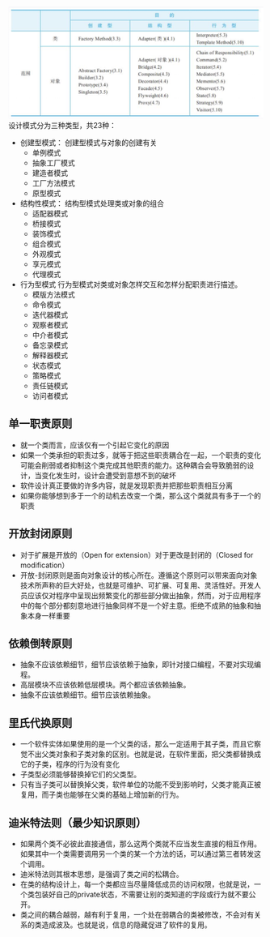 ![设计模式分类](pattern_category.png)
设计模式分为三种类型，共23种：
* 创建型模式：
创建型模式与对象的创建有关
    - 单例模式
    - 抽象工厂模式
    - 建造者模式
    - 工厂方法模式
    - 原型模式
* 结构性模式：
结构型模式处理类或对象的组合
    - 适配器模式
    - 桥接模式
    - 装饰模式
    - 组合模式
    - 外观模式
    - 享元模式
    - 代理模式
* 行为型模式
行为型模式对类或对象怎样交互和怎样分配职责进行描述。
    - 模版方法模式
    - 命令模式
    - 迭代器模式
    - 观察者模式
    - 中介者模式
    - 备忘录模式
    - 解释器模式
    - 状态模式
    - 策略模式
    - 责任链模式
    - 访问者模式

## 单一职责原则
- 就一个类而言，应该仅有一个引起它变化的原因
- 如果一个类承担的职责过多，就等于把这些职责耦合在一起，一个职责的变化可能会削弱或者抑制这个类完成其他职责的能力。这种耦合会导致脆弱的设计，当变化发生时，设计会遭受到意想不到的破坏
- 软件设计真正要做的许多内容，就是发现职责并把那些职责相互分离
- 如果你能够想到多于一个的动机去改变一个类，那么这个类就具有多于一个的职责
## 开放封闭原则
- 对于扩展是开放的（Open for extension）对于更改是封闭的（Closed for modification）
- 开放-封闭原则是面向对象设计的核心所在。遵循这个原则可以带来面向对象技术所声称的巨大好处，也就是可维护、可扩展、可复用、灵活性好。开发人员应该仅对程序中呈现出频繁变化的那些部分做出抽象，然而，对于应用程序中的每个部分都刻意地进行抽象同样不是一个好主意。拒绝不成熟的抽象和抽象本身一样重要
## 依赖倒转原则
- 抽象不应该依赖细节，细节应该依赖于抽象，即针对接口编程，不要对实现编程。
- 高层模块不应该依赖低层模块。两个都应该依赖抽象。
- 抽象不应该依赖细节。细节应该依赖抽象。
## 里氏代换原则
- 一个软件实体如果使用的是一个父类的话，那么一定适用于其子类，而且它察觉不出父类对象和子类对象的区别。也就是说，在软件里面，把父类都替换成它的子类，程序的行为没有变化
- 子类型必须能够替换掉它们的父类型。
- 只有当子类可以替换掉父类，软件单位的功能不受到影响时，父类才能真正被复用，而子类也能够在父类的基础上增加新的行为。
## 迪米特法则（最少知识原则）
- 如果两个类不必彼此直接通信，那么这两个类就不应当发生直接的相互作用。如果其中一个类需要调用另一个类的某一个方法的话，可以通过第三者转发这个调用。
- 迪米特法则其根本思想，是强调了类之间的松耦合。
- 在类的结构设计上，每一个类都应当尽量降低成员的访问权限，也就是说，一个类包装好自己的private状态，不需要让别的类知道的字段或行为就不要公开。
- 类之间的耦合越弱，越有利于复用，一个处在弱耦合的类被修改，不会对有关系的类造成波及。也就是说，信息的隐藏促进了软件的复用。
